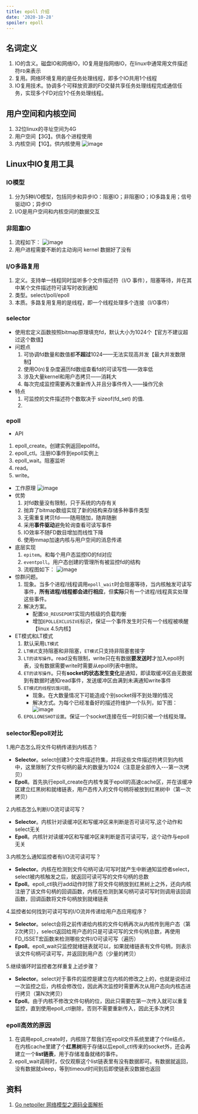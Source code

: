 ```yaml
---
title: epoll 介绍
date: '2020-10-28'
spoiler: epoll
---
```

## 名词定义
1. IO的含义。磁盘IO和网络IO，IO复用是指网络IO，在linux中通常用文件描述符`FD`来表示
1. 复用。网络环境复用的是任务处理线程，即多个IO共用1个线程
1. IO复用技术。协调多个可释放资源的FD交替共享任务处理线程完成通信任务，实现多个FD对应1个任务处理线程。

## 用户空间和内核空间
1. 32位linux的寻址空间为4G
1. 用户空间【3G】。供各个进程使用
2. 内核空间【1G】。供内核使用
![image](./userSpace.png)

## Linux中IO复用工具
### IO模型
1. 分为5种I/O模型，包括同步和异步IO：阻塞IO；非阻塞IO；IO多路复用；信号驱动IO；异步IO
2. I/O是用户空间和内核空间的数据交互

### 非阻塞IO
1. 流程如下：
![image](./nonBlocking.png)
2. 用户进程需要不断的主动询问 kernel 数据好了没有

### I/O多路复用
1. 定义。支持单一线程同时监听多个文件描述符（I/O 事件），阻塞等待，并在其中某个文件描述符可读写时收到通知
2. 类型。select/poll/epoll
3. 本质。多路复用复用的是线程，即一个线程处理多个连接（I/O事件）
### selector
- 使用宏定义函数按照bitmap原理填充fd，默认大小为1024个【官方不建议超过这个数值】
- 问题点
    1. 可协调fd数量和数值都**不超过**1024——无法实现高并发【最大并发数限制】
    1. 使用O(n)复杂度遍历fd数组查看fd的可读写性——效率低
    1. 涉及大量kernel和用户态拷贝——消耗大
    1. 每次完成监控需要再次重新传入并且分事件传入——操作冗余
- 特点
    1. 可监控的文件描述符个数取决于 sizeof(fd_set) 的值.
    2. 

### epoll
- API
1. epoll_create。创建实例返回epollfd。
2. epoll_ctl。注册IO事件到epoll实例上
3. epoll_wait。阻塞监听
4. read。
5. write。
- 工作原理
![image](./epollSource.png)
- 优势
    1. 对fd数量没有限制，只于系统的内存有关
    1. 抛弃了bitmap数组实现了新的结构来存储多种事件类型
    1. 无需重复拷贝fd——随用随加，随弃随删
    1. 采用**事件驱动**避免轮询查看可读写事件
    1. IO效率不随FD数目增加而线性下降
    1. 使用mmap加速内核与用户空间的消息传递
- 底层实现
    1. `epitem`。和每个用户态监控IO的fd对应
    1. `eventpoll`。用户态创建的管理所有被监控fd的结构
    1. 流程图如下：
    ![image](./epoll-low.png)
- 惊群问题。
    1. 现象。当多个进程/线程调用`epoll_wait`时会阻塞等待，当内核触发可读写事件，**所有进程/线程都会进行相应**，但**实际**只有一个进程/线程真实处理这些事件。
    1. 解决方案。
        - 配置`SO_REUSEPORT`实现内核级的负载均衡
        - 增加`EPOLLEXCLUSIVE`标识，保证一个事件发生时只有一个线程被唤醒【linux 4.5内核】
- ET模式和LT模式
    1. 默认采用`LT模式`
    1. `LT模式`支持阻塞和非阻塞，`ET模式`只支持非阻塞套接字
    1. `LT的读写操作`。read没有限制，write只在有数据**要发送时**才加入epoll列表，没有数据需要write时需要从epoll列表中删除。
    1. `ET的读写操作`。只有**socket的状态发生变化**是通知，即读取缓冲区由无数据到有数据时通知read事件，发送缓冲区由满到未满通知write事件
    1. `ET模式的线程饥饿问题`。
        - 现象。在大数量情况下可能造成个别socket得不到处理的情况
        - 解决方式。为每个已经准备好的描述符维护一个队列，如下图：
        ![image](./ET-hungry-model.png)
    1. `EPOLLONESHOT设置`。保证一个socket连接在任一时刻只被一个线程处理。

### selector和epoll对比
1.用户态怎么将文件句柄传递到内核态？
- **Selector**。select创建3个文件描述符集，并将这些文件描述符拷贝到内核中，这里限制了文件句柄的最大的数量为1024（注意是全部传入---第一次拷贝）
- **Epoll**。首先执行epoll_create在内核专属于epoll的高速cache区，并在该缓冲区建立红黑树和就绪链表，用户态传入的文件句柄将被放到红黑树中（第一次拷贝）

2.内核态怎么判断I/O流可读可写？
- **Selector**。内核针对读缓冲区和写缓冲区来判断是否可读可写,这个动作和select无关
- **Epoll**。内核针对读缓冲区和写缓冲区来判断是否可读可写，这个动作与epoll无关

3.内核怎么通知监控者有I/O流可读可写？
- **Selector**。内核在检测到文件句柄可读/可写时就产生中断通知监控者select，select被内核触发之后，就返回可读可写的文件句柄的总数
- **Epoll**。epoll_ctl执行add动作时除了将文件句柄放到红黑树上之外，还向内核注册了该文件句柄的回调函数，内核在检测到某句柄可读可写时则调用该回调函数，回调函数将文件句柄放到就绪链表

4.监控者如何找到可读可写的I/O流并传递给用户态应用程序？
- **Selector**。select会将之前传递给内核的文件句柄再次从内核传到用户态（第2次拷贝），select返回给用户态的只是可读可写的文件句柄总数，再使用FD_ISSET宏函数来检测哪些文件I/O可读可写（遍历）
- **Epoll**。epoll_wait只监控就绪链表就可以，如果就绪链表有文件句柄，则表示该文件句柄可读可写，并返回到用户态（少量的拷贝）

5.继续循环时监控者怎样重复上述步骤？
- **Selector**。select对于事件的监控是建立在内核的修改之上的，也就是说经过一次监控之后，内核会修改位，因此再次监控时需要再次从用户态向内核态进行拷贝（第N次拷贝）
- **Epoll**。由于内核不修改文件句柄的位，因此只需要在第一次传入就可以重复监控，直到使用epoll_ctl删除，否则不需要重新传入，因此无多次拷贝

### epoll高效的原因
1. 在调用epoll_create时，内核除了帮我们在epoll文件系统里建了个file结点，在内核cache里建了个**红黑树**用于存储以后epoll_ctl传来的socket外，还会再建立一个**list链表**，用于存储准备就绪的事件。
1. epoll_wait调用时，仅仅观察这个list链表里有没有数据即可。有数据就返回，没有数据就sleep，等到timeout时间到后即使链表没数据也返回

## 资料
1. [Go netpoller 网络模型之源码全面解析](https://mp.weixin.qq.com/s/HNPeffn08QovQwtUH1qkbQ)